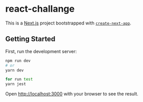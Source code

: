 # react-challange

This is a [Next.js](https://nextjs.org/) project bootstrapped with [`create-next-app`](https://github.com/vercel/next.js/tree/canary/packages/create-next-app).

## Getting Started

First, run the development server:

```bash
npm run dev
# or
yarn dev

for run test
yarn jest
```

Open [http://localhost:3000](http://localhost:3000) with your browser to see the result.

